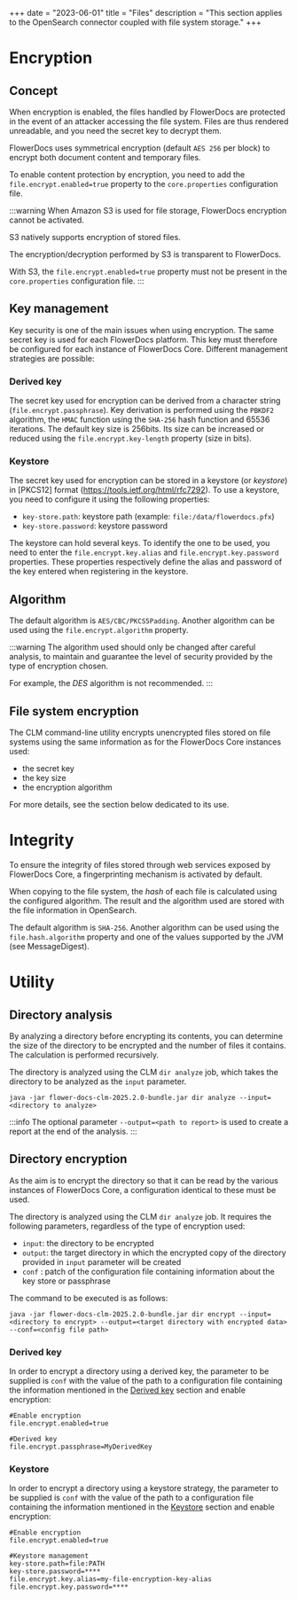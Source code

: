 +++
date = "2023-06-01"
title = "Files"
description = "This section applies to the OpenSearch connector coupled with file system storage."
+++

# Encryption

## Concept

When encryption is enabled, the files handled by FlowerDocs are protected in the event of an attacker accessing the file system.
Files are thus rendered unreadable, and you need the secret key to decrypt them.

FlowerDocs uses symmetrical encryption (default `AES 256` per block) to encrypt both document content and temporary files.

To enable content protection by encryption, you need to add the `file.encrypt.enabled=true` property to the `core.properties` configuration file.

:::warning
When Amazon S3 is used for file storage, FlowerDocs encryption cannot be activated.

S3 natively supports encryption of stored files.

The encryption/decryption performed by S3 is transparent to FlowerDocs.

With S3, the `file.encrypt.enabled=true` property must not be present in the `core.properties` configuration file.
:::

## Key management

Key security is one of the main issues when using encryption.
The same secret key is used for each FlowerDocs platform. This key must therefore be configured for each instance of FlowerDocs Core. Different management strategies are possible: 

### Derived key

The secret key used for encryption can be derived from a character string (`file.encrypt.passphrase`).
Key derivation is performed using the `PBKDF2` algorithm, the `HMAC` function using the `SHA-256` hash function and 65536 iterations.
The default key size is 256bits. Its size can be increased or reduced using the `file.encrypt.key-length` property (size in bits).

### Keystore

The secret key used for encryption can be stored in a keystore (or _keystore_) in [PKCS12] format (https://tools.ietf.org/html/rfc7292).
To use a keystore, you need to configure it using the following properties: 

* `key-store.path`: keystore path (example: `file:/data/flowerdocs.pfx`)
* `key-store.password`: keystore password

The keystore can hold several keys. To identify the one to be used, you need to enter the `file.encrypt.key.alias` and 
`file.encrypt.key.password` properties. These properties respectively define the alias and password of the key entered when registering in the keystore.


## Algorithm

The default algorithm is `AES/CBC/PKCS5Padding`. Another algorithm can be used using the `file.encrypt.algorithm` property.

:::warning
The algorithm used should only be changed after careful analysis, to maintain and guarantee the level of security provided by the type of encryption chosen.

For example, the _DES_ algorithm is not recommended.
:::

## File system encryption

The CLM command-line utility encrypts unencrypted files stored on file systems using the same information as for the FlowerDocs Core instances used: 

* the secret key
* the key size
* the encryption algorithm

For more details, see the section below dedicated to its use. 

# Integrity

To ensure the integrity of files stored through web services exposed by FlowerDocs Core, a fingerprinting mechanism is activated by default.

When copying to the file system, the _hash_ of each file is calculated using the configured algorithm. The result and the algorithm used are stored with the file information in OpenSearch.

The default algorithm is `SHA-256`. Another algorithm can be used using the `file.hash.algorithm` property and one of the values supported by the JVM (see MessageDigest).

# Utility  

## Directory analysis

By analyzing a directory before encrypting its contents, you can determine the size of the directory to be encrypted and the number of files it contains. The calculation is performed recursively. 

The directory is analyzed using the CLM `dir analyze` job, which takes the directory to be analyzed as the `input` parameter.

```properties
java -jar flower-docs-clm-2025.2.0-bundle.jar dir analyze --input=<directory to analyze>
```

:::info
The optional parameter `--output=<path to report>` is used to create a report at the end of the analysis. 
:::

## Directory encryption

As the aim is to encrypt the directory so that it can be read by the various instances of FlowerDocs Core, a configuration identical to these must be used. 

The directory is analyzed using the CLM `dir analyze` job. It requires the following parameters, regardless of the type of encryption used: 

* `input`: the directory to be encrypted
* `output`: the target directory in which the encrypted copy of the directory provided in `input` parameter will be created 
* `conf` : patch of the configuration file containing information about the key store or passphrase


The command to be executed is as follows: 

```properties
java -jar flower-docs-clm-2025.2.0-bundle.jar dir encrypt --input=<directory to encrypt> --output=<target directory with encrypted data> --conf=<config file path>
```

### Derived key

In order to encrypt a directory using a derived key, the parameter to be supplied is `conf` with the value of the path to a configuration file containing the information mentioned in the [Derived key](broken-link.md) section and enable encryption: 

```properties
#Enable encryption 
file.encrypt.enabled=true

#Derived key
file.encrypt.passphrase=MyDerivedKey
```

### Keystore

In order to encrypt a directory using a keystore strategy, the parameter to be supplied is `conf` with the value of the path to a configuration file containing the information mentioned in the [Keystore](broken-link.md) section and enable encryption: 

```properties
#Enable encryption 
file.encrypt.enabled=true

#Keystore management
key-store.path=file:PATH
key-store.password=****
file.encrypt.key.alias=my-file-encryption-key-alias
file.encrypt.key.password=****
```
<br>